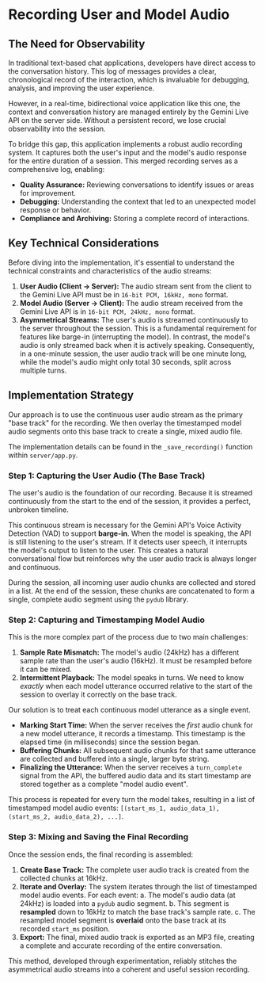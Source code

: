 # Recording User and Model Audio

## The Need for Observability

In traditional text-based chat applications, developers have direct access to the conversation history. This log of messages provides a clear, chronological record of the interaction, which is invaluable for debugging, analysis, and improving the user experience.

However, in a real-time, bidirectional voice application like this one, the context and conversation history are managed entirely by the Gemini Live API on the server side. Without a persistent record, we lose crucial observability into the session.

To bridge this gap, this application implements a robust audio recording system. It captures both the user's input and the model's audio response for the entire duration of a session. This merged recording serves as a comprehensive log, enabling:
-   **Quality Assurance:** Reviewing conversations to identify issues or areas for improvement.
-   **Debugging:** Understanding the context that led to an unexpected model response or behavior.
-   **Compliance and Archiving:** Storing a complete record of interactions.

## Key Technical Considerations

Before diving into the implementation, it's essential to understand the technical constraints and characteristics of the audio streams:

1.  **User Audio (Client -> Server):** The audio stream sent from the client to the Gemini Live API must be in `16-bit PCM, 16kHz, mono` format.
2.  **Model Audio (Server -> Client):** The audio stream received from the Gemini Live API is in `16-bit PCM, 24kHz, mono` format.
3.  **Asymmetrical Streams:** The user's audio is streamed continuously to the server throughout the session. This is a fundamental requirement for features like barge-in (interrupting the model). In contrast, the model's audio is only streamed back when it is actively speaking. Consequently, in a one-minute session, the user audio track will be one minute long, while the model's audio might only total 30 seconds, split across multiple turns.

## Implementation Strategy

Our approach is to use the continuous user audio stream as the primary "base track" for the recording. We then overlay the timestamped model audio segments onto this base track to create a single, mixed audio file.

The implementation details can be found in the `_save_recording()` function within `server/app.py`.

### Step 1: Capturing the User Audio (The Base Track)

The user's audio is the foundation of our recording. Because it is streamed continuously from the start to the end of the session, it provides a perfect, unbroken timeline.

This continuous stream is necessary for the Gemini API's Voice Activity Detection (VAD) to support **barge-in**. When the model is speaking, the API is still listening to the user's stream. If it detects user speech, it interrupts the model's output to listen to the user. This creates a natural conversational flow but reinforces why the user audio track is always longer and continuous.

During the session, all incoming user audio chunks are collected and stored in a list. At the end of the session, these chunks are concatenated to form a single, complete audio segment using the `pydub` library.

### Step 2: Capturing and Timestamping Model Audio

This is the more complex part of the process due to two main challenges:

1.  **Sample Rate Mismatch:** The model's audio (24kHz) has a different sample rate than the user's audio (16kHz). It must be resampled before it can be mixed.
2.  **Intermittent Playback:** The model speaks in turns. We need to know *exactly* when each model utterance occurred relative to the start of the session to overlay it correctly on the base track.

Our solution is to treat each continuous model utterance as a single event.

-   **Marking Start Time:** When the server receives the *first* audio chunk for a new model utterance, it records a timestamp. This timestamp is the elapsed time (in milliseconds) since the session began.
-   **Buffering Chunks:** All subsequent audio chunks for that same utterance are collected and buffered into a single, larger byte string.
-   **Finalizing the Utterance:** When the server receives a `turn_complete` signal from the API, the buffered audio data and its start timestamp are stored together as a complete "model audio event".

This process is repeated for every turn the model takes, resulting in a list of timestamped model audio events: `[(start_ms_1, audio_data_1), (start_ms_2, audio_data_2), ...]`.

### Step 3: Mixing and Saving the Final Recording

Once the session ends, the final recording is assembled:

1.  **Create Base Track:** The complete user audio track is created from the collected chunks at 16kHz.
2.  **Iterate and Overlay:** The system iterates through the list of timestamped model audio events. For each event:
    a. The model's audio data (at 24kHz) is loaded into a `pydub` audio segment.
    b. This segment is **resampled** down to 16kHz to match the base track's sample rate.
    c. The resampled model segment is **overlaid** onto the base track at its recorded `start_ms` position.
3.  **Export:** The final, mixed audio track is exported as an MP3 file, creating a complete and accurate recording of the entire conversation.

This method, developed through experimentation, reliably stitches the asymmetrical audio streams into a coherent and useful session recording.